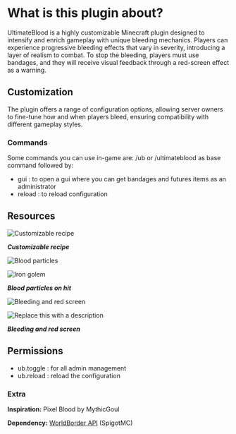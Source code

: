 # What is this plugin about?
UltimateBlood is a highly customizable Minecraft plugin designed to intensify and enrich gameplay with unique bleeding mechanics. Players can experience progressive bleeding effects that vary in severity, introducing a layer of realism to combat. To stop the bleeding, players must use bandages, and they will receive visual feedback through a red-screen effect as a warning.

## Customization
The plugin offers a range of configuration options, allowing server owners to fine-tune how and when players bleed, ensuring compatibility with different gameplay styles.
### Commands
Some commands you can use in-game are: /ub or /ultimateblood as base command followed by:
- gui : to open a gui where you can get bandages and futures items as an administrator
- reload : to reload configuration
## Resources
![Customizable recipe](https://cdn.modrinth.com/data/cached_images/e5fa9e07f1be110a224d31f1a7f0bce7283648d7.png)

_**Customizable recipe**_

![Blood particles](https://cdn.modrinth.com/data/cached_images/bfe1a9dabbc666520726075f9aaaad2a15f281df_0.webp)

![Iron golem](https://cdn.modrinth.com/data/cached_images/2ac937106292529a18d271f6399b59427a9b5d00.png)

_**Blood particles on hit**_

![Bleeding and red screen](https://cdn.modrinth.com/data/cached_images/b735311dc59cb0b4ff5cf5b28971f3d3a5345a91_0.webp)

![Replace this with a description](https://cdn.modrinth.com/data/cached_images/9343609f9b653359e4993ed6a1b240ed039dea3f.png)

_**Bleeding and red screen**_

## Permissions
- ub.toggle : for all admin management
- ub.reload : reload the configuration

### Extra
**Inspiration:** Pixel Blood by MythicGoul

**Dependency:** [WorldBorder API](https://www.spigotmc.org/resources/player-worldborder-api.67734/) (SpigotMC)
